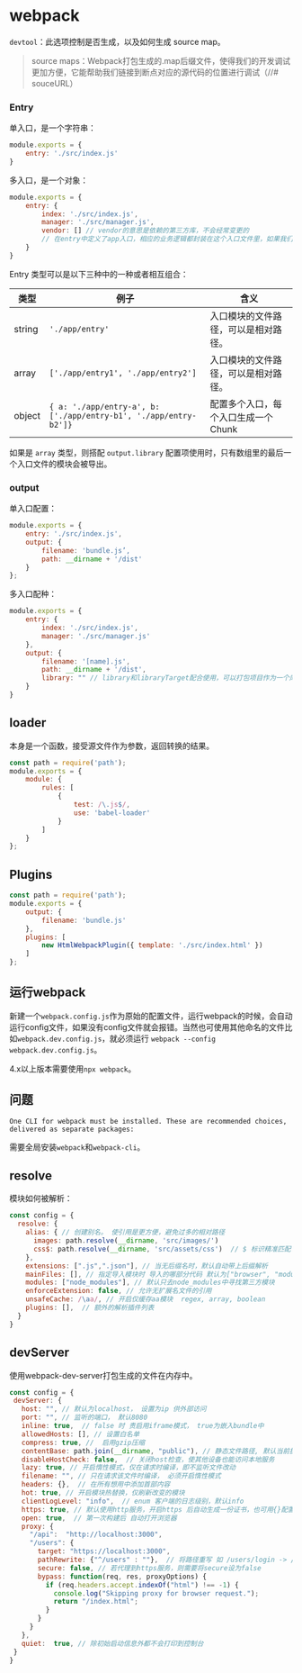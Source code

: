 # webpack

`devtool`：此选项控制是否生成，以及如何生成 source map。

> source maps：Webpack打包生成的.map后缀文件，使得我们的开发调试更加方便，它能帮助我们链接到断点对应的源代码的位置进行调试（//# souceURL）

### Entry

单入口，是一个字符串：

```javascript
module.exports = {
    entry: './src/index.js'
}
```

多入口，是一个对象：

```javascript
module.exports = {
    entry: {
        index: './src/index.js',
        manager: './src/manager.js',
        vendor: [] // vendor的意思是依赖的第三方库，不会经常变更的
        // 在entry中定义了app入口，相应的业务逻辑都封装在这个入口文件里，如果我们想要第三方代码独立出来，就要再增加一个入口，我们习惯使用vendor这个命名。
    }
}
```

Entry 类型可以是以下三种中的一种或者相互组合：

| 类型   | 例子                                                         | 含义                                 |
| ------ | ------------------------------------------------------------ | ------------------------------------ |
| string | `'./app/entry'`                                              | 入口模块的文件路径，可以是相对路径。 |
| array  | `['./app/entry1', './app/entry2']`                           | 入口模块的文件路径，可以是相对路径。 |
| object | `{ a: './app/entry-a', b: ['./app/entry-b1', './app/entry-b2']}` | 配置多个入口，每个入口生成一个 Chunk |

如果是 `array` 类型，则搭配 `output.library` 配置项使用时，只有数组里的最后一个入口文件的模块会被导出。

### output

单入口配置：

```javascript
module.exports = {
    entry: './src/index.js',
    output: {
        filename: 'bundle.js’,
        path: __dirname + '/dist'
    }
};
```

多入口配种：

```javascript
module.exports = {
	entry: {
		index: './src/index.js',
		manager: './src/manager.js'
	},
	output: {
		filename: '[name].js',
		path: __dirname + '/dist',
		library: "" // library和libraryTarget配合使用，可以打包项目作为一个库供不同环境的程序调用
	}
}
```

## loader

本身是一个函数，接受源文件作为参数，返回转换的结果。

```javascript
const path = require('path');
module.exports = {
    module: {
        rules: [
            {
                test: /\.js$/,
                use: 'babel-loader'
            }
        ]
    }
};
```

## Plugins

```javascript
const path = require('path');
module.exports = {
    output: {
        filename: 'bundle.js'
    },
    plugins: [
        new HtmlWebpackPlugin({ template: './src/index.html' })
    ]
};
```

## 运行webpack

新建一个`webpack.config.js`作为原始的配置文件，运行webpack的时候，会自动运行config文件，如果没有config文件就会报错。当然也可使用其他命名的文件比如`webpack.dev.config.js`，就必须运行  `webpack --config webpack.dev.config.js`。

4.x以上版本需要使用`npx webpack`。

## 问题

`One CLI for webpack must be installed. These are recommended choices, delivered as separate packages:`

需要全局安装`webpack`和`webpack-cli`。

## resolve

模块如何被解析：

```javascript
const config = {
  resolve: {
    alias: { // 创建别名。 使引用是更方便，避免过多的相对路径
      images: path.resolve(__dirname, 'src/images/')
      css$: path.resolve(__dirname, 'src/assets/css')  // $ 标识精准匹配
    },
    extensions: [".js",".json"], // 当无后缀名时，默认自动带上后缀解析
    mainFiles: [], // 指定导入模块时 导入的哪部分代码 默认为["browser", "module", "main"]
    modules: ["node_modules"], // 默认只去node_modules中寻找第三方模块
    enforceExtension: false, // 允许无扩展名文件的引用
    unsafeCache: /\aa/, // 开启仅缓存aa模块  regex, array, boolean
    plugins: [],  // 额外的解析插件列表
  }
}
```

## devServer

使用webpack-dev-server打包生成的文件在内存中。

```javascript
const config = {
 devServer: {
   host: "", // 默认为localhost， 设置为ip 供外部访问
   port: "", // 监听的端口， 默认8080
   inline: true,  // false 时 责启用iframe模式， true为嵌入bundle中
   allowedHosts: [], // 设置白名单
   compress: true, //  启用gzip压缩
   contentBase: path.join(__dirname, "public"), // 静态文件路径, 默认当前执行的目录
   disableHostCheck: false,  // 关闭host检查，使其他设备也能访问本地服务
   lazy: true, // 开启惰性模式，仅在请求时编译，即不监听文件改动
   filename: "", // 只在请求该文件时编译， 必须开启惰性模式
   headers: {},  // 在所有想用中添加首部内容
   hot: true, // 开启模块热替换，仅刷新改变的模块
   clientLogLevel: "info",  // enum 客户端的日志级别，默认info
   https: true, // 默认使用http服务，开启https 后自动生成一份证书，也可用{}配置自己的证书,读文件
   open: true,  // 第一次构建后 自动打开浏览器
   proxy: {
     "/api":  "http://localhost:3000",
     "/users": {
       target: "https://localhost:3000",
       pathRewrite: {"^/users" : ""},  // 将路径重写 如 /users/login -> /login
       secure: false, // 若代理到https服务，则需要将secure设为false
       bypass: function(req, res, proxyOptions) {
         if (req.headers.accept.indexOf("html") !== -1) {
           console.log("Skipping proxy for browser request.");
           return "/index.html";
         }
       }
     }
   },
   quiet:  true, // 除初始启动信息外都不会打印到控制台
 }
}
```

